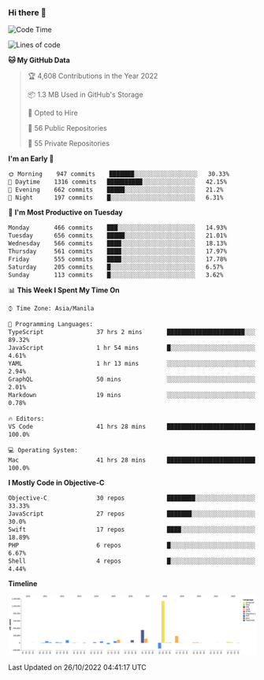 ### Hi there 👋

<!--START_SECTION:waka-->
![Code Time](http://img.shields.io/badge/Code%20Time-3%2C244%20hrs%205%20mins-blue)

![Lines of code](https://img.shields.io/badge/From%20Hello%20World%20I%27ve%20Written-2%20Million%20lines%20of%20code-blue)

**🐱 My GitHub Data** 

> 🏆 4,608 Contributions in the Year 2022
 > 
> 📦 1.3 MB Used in GitHub's Storage 
 > 
> 💼 Opted to Hire
 > 
> 📜 56 Public Repositories 
 > 
> 🔑 55 Private Repositories  
 > 
**I'm an Early 🐤** 

```text
🌞 Morning    947 commits    ███████░░░░░░░░░░░░░░░░░░   30.33% 
🌆 Daytime    1316 commits   ██████████░░░░░░░░░░░░░░░   42.15% 
🌃 Evening    662 commits    █████░░░░░░░░░░░░░░░░░░░░   21.2% 
🌙 Night      197 commits    █░░░░░░░░░░░░░░░░░░░░░░░░   6.31%

```
📅 **I'm Most Productive on Tuesday** 

```text
Monday       466 commits    ███░░░░░░░░░░░░░░░░░░░░░░   14.93% 
Tuesday      656 commits    █████░░░░░░░░░░░░░░░░░░░░   21.01% 
Wednesday    566 commits    ████░░░░░░░░░░░░░░░░░░░░░   18.13% 
Thursday     561 commits    ████░░░░░░░░░░░░░░░░░░░░░   17.97% 
Friday       555 commits    ████░░░░░░░░░░░░░░░░░░░░░   17.78% 
Saturday     205 commits    █░░░░░░░░░░░░░░░░░░░░░░░░   6.57% 
Sunday       113 commits    █░░░░░░░░░░░░░░░░░░░░░░░░   3.62%

```


📊 **This Week I Spent My Time On** 

```text
⌚︎ Time Zone: Asia/Manila

💬 Programming Languages: 
TypeScript               37 hrs 2 mins       ██████████████████████░░░   89.32% 
JavaScript               1 hr 54 mins        █░░░░░░░░░░░░░░░░░░░░░░░░   4.61% 
YAML                     1 hr 13 mins        ░░░░░░░░░░░░░░░░░░░░░░░░░   2.94% 
GraphQL                  50 mins             ░░░░░░░░░░░░░░░░░░░░░░░░░   2.01% 
Markdown                 19 mins             ░░░░░░░░░░░░░░░░░░░░░░░░░   0.78%

🔥 Editors: 
VS Code                  41 hrs 28 mins      █████████████████████████   100.0%

💻 Operating System: 
Mac                      41 hrs 28 mins      █████████████████████████   100.0%

```

**I Mostly Code in Objective-C** 

```text
Objective-C              30 repos            ████████░░░░░░░░░░░░░░░░░   33.33% 
JavaScript               27 repos            ███████░░░░░░░░░░░░░░░░░░   30.0% 
Swift                    17 repos            ████░░░░░░░░░░░░░░░░░░░░░   18.89% 
PHP                      6 repos             █░░░░░░░░░░░░░░░░░░░░░░░░   6.67% 
Shell                    4 repos             █░░░░░░░░░░░░░░░░░░░░░░░░   4.44%

```


**Timeline**

![Chart not found](https://raw.githubusercontent.com/rad182/rad182/main/charts/bar_graph.png) 


 Last Updated on 26/10/2022 04:41:17 UTC
<!--END_SECTION:waka-->


<!--
**rad182/rad182** is a ✨ _special_ ✨ repository because its `README.md` (this file) appears on your GitHub profile.

Here are some ideas to get you started:

- 🔭 I’m currently working on ...
- 🌱 I’m currently learning ...
- 👯 I’m looking to collaborate on ...
- 🤔 I’m looking for help with ...
- 💬 Ask me about ...
- 📫 How to reach me: ...
- 😄 Pronouns: ...
- ⚡ Fun fact: ...
-->
